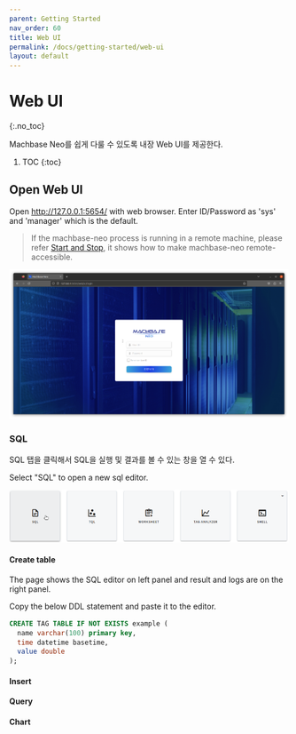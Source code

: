 ```yaml
---
parent: Getting Started
nav_order: 60
title: Web UI
permalink: /docs/getting-started/web-ui
layout: default
---
```


# Web UI
{:.no_toc}

Machbase Neo를 쉽게 다룰 수 있도록 내장 Web UI를 제공한다.

1. TOC
{:toc}

## Open Web UI

Open http://127.0.0.1:5654/ with web browser. Enter ID/Password as 'sys' and 'manager' which is the default.

> If the machbase-neo process is running in a remote machine, please refer [Start and Stop](./30.start-stop.md), it shows how to make machbase-neo remote-accessible.

![web-login](/assets/img/web-login.png)

### SQL

SQL 탭을 클릭해서 SQL을 실행 및 결과를 볼 수 있는 창을 열 수 있다.

Select "SQL" to open a new sql editor.

![web-sql](/assets/img/web-sql-pick.png)

#### Create table

The page shows the SQL editor on left panel and result and logs are on the right panel.

Copy the below DDL statement and paste it to the editor.

```sql
CREATE TAG TABLE IF NOT EXISTS example (
  name varchar(100) primary key,
  time datetime basetime,
  value double
);
```

#### Insert

#### Query

#### Chart
